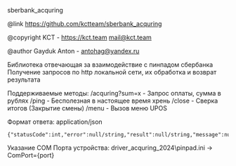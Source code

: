 sberbank_acquring

@link https://github.com/kctteam/sberbank_acquring

@copyright KCT - https://kct.team mail@kct.team

@author Gayduk Anton - antohag@yandex.ru

Библиотека отвечающая за взаимодействие с пинпадом сбербанка
Получение запросов по http локальной сети, их обработка и возврат результата

Поддерживаемые методы:
/acquring?sum=x - Запрос оплаты, сумма в рублях
/ping - Бесполезная в настоящее время хрень
/close - Сверка итогов (Закрытие смены)
/menu - Вызов меню UPOS

Формат ответа: application/json
```
{"statusCode":int,"error":null/string,"result":null/string,"message":null/string,"data":array}
```

Указание COM Порта устройства: 
driver_acquring_2024\pinpad.ini -> ComPort={port}